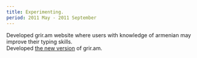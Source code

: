 ```yaml
---
title: Experimenting.
period: 2011 May - 2011 September
---
```

<div class="sub">
	Developed grir.am website where users with knowledge of armenian may improve their typing skills.
</div>
<div class="sub">
	Developed <a href="http://grir.am/news" id="the new version" target="_blank">the new version</a> of grir.am.
</div>